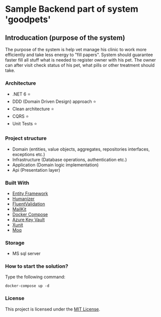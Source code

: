 # Sample Backend part of system 'goodpets'

## Introducation (purpose of the system)

The purpose of the system is help vet manage his clinic to work more efficiently and take less energy to "fill papers".
System should guarantee faster fill all stuff what is needed to register owner with his pet. The owner can after visit
check status of his pet, what pills or other treatment should take.


### Architecture

* .NET 6 ⭐
* DDD (Domain Driven Design) approach ⭐
* Clean architecture ⭐
* CQRS ⭐
* Unit Tests ⭐

### Project structure

* Domain (entities, value objects, aggregates, repositories interfaces, exceptions etc.)
* Infrastructure (Database operations, authentication etc.)
* Application (Domain logic implementation)
* Api (Presentation layer)

### Built With

* [Entity Framework](https://github.com/dotnet/efcore)
* [Humanizer](https://github.com/Humanizr/Humanizer)
* [FluentValidation](https://github.com/FluentValidation/FluentValidation)
* [MailKit](https://github.com/jstedfast/MailKit)
* [Docker Compose](https://docs.docker.com/compose/)
* [Azure Key Vault](https://github.com/Azure/AzureKeyVault)
* [Xunit](https://github.com/xunit/xunit)
* [Moq](https://github.com/moq/moq)

### Storage
* MS sql server

### How to start the solution?

Type the following command:

```
docker-compose up -d
```

### License

This project is licensed under the [MIT License](LICENSE.md).
